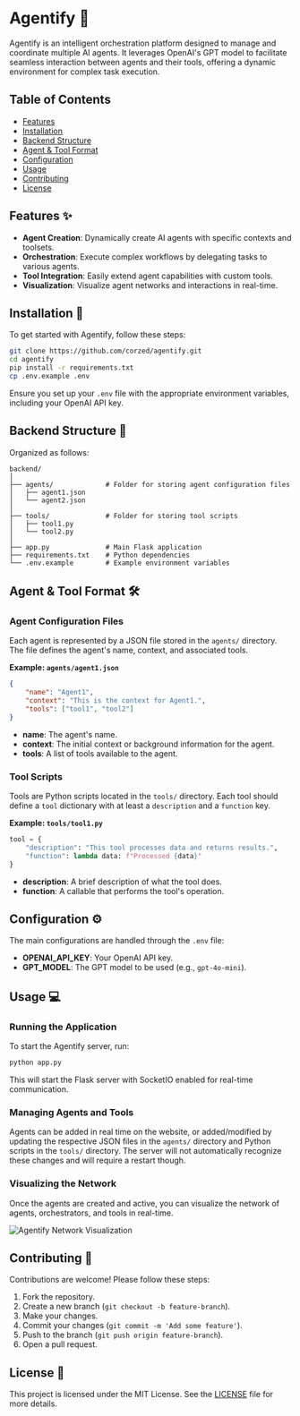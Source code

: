 # Agentify 🤖

Agentify is an intelligent orchestration platform designed to manage and coordinate multiple AI agents. It leverages OpenAI's GPT model to facilitate seamless interaction between agents and their tools, offering a dynamic environment for complex task execution.

## Table of Contents

- [Features](#features-)
- [Installation](#installation-)
- [Backend Structure](#backend-structure-)
- [Agent & Tool Format](#agent--tool-format-%EF%B8%8F)
- [Configuration](#configuration-%EF%B8%8F)
- [Usage](#usage-)
- [Contributing](#contributing-)
- [License](#license-)

## Features ✨

- **Agent Creation**: Dynamically create AI agents with specific contexts and toolsets.
- **Orchestration**: Execute complex workflows by delegating tasks to various agents.
- **Tool Integration**: Easily extend agent capabilities with custom tools.
- **Visualization**: Visualize agent networks and interactions in real-time.

## Installation 🚀

To get started with Agentify, follow these steps:

```bash
git clone https://github.com/corzed/agentify.git
cd agentify
pip install -r requirements.txt
cp .env.example .env
```

Ensure you set up your `.env` file with the appropriate environment variables, including your OpenAI API key.

## Backend Structure 📂

Organized as follows:

```
backend/
│
├── agents/             # Folder for storing agent configuration files
│   ├── agent1.json
│   └── agent2.json
│
├── tools/              # Folder for storing tool scripts
│   ├── tool1.py
│   └── tool2.py
│
├── app.py              # Main Flask application
├── requirements.txt    # Python dependencies
└── .env.example        # Example environment variables
```

## Agent & Tool Format 🛠️

### Agent Configuration Files

Each agent is represented by a JSON file stored in the `agents/` directory. The file defines the agent's name, context, and associated tools.

**Example: `agents/agent1.json`**
```json
{
    "name": "Agent1",
    "context": "This is the context for Agent1.",
    "tools": ["tool1", "tool2"]
}
```

- **name**: The agent's name.
- **context**: The initial context or background information for the agent.
- **tools**: A list of tools available to the agent.

### Tool Scripts

Tools are Python scripts located in the `tools/` directory. Each tool should define a `tool` dictionary with at least a `description` and a `function` key.

**Example: `tools/tool1.py`**
```python
tool = {
    "description": "This tool processes data and returns results.",
    "function": lambda data: f"Processed {data}"
}
```

- **description**: A brief description of what the tool does.
- **function**: A callable that performs the tool's operation.

## Configuration ⚙️

The main configurations are handled through the `.env` file:

- **OPENAI_API_KEY**: Your OpenAI API key.
- **GPT_MODEL**: The GPT model to be used (e.g., `gpt-4o-mini`).

## Usage 💻

### Running the Application

To start the Agentify server, run:

```bash
python app.py
```

This will start the Flask server with SocketIO enabled for real-time communication.

### Managing Agents and Tools

Agents can be added in real time on the website, or added/modified by updating the respective JSON files in the `agents/` directory and Python scripts in the `tools/` directory. The server will not automatically recognize these changes and will require a restart though.

### Visualizing the Network

Once the agents are created and active, you can visualize the network of agents, orchestrators, and tools in real-time.

![Agentify Network Visualization](https://i.postimg.cc/MGQHMdkL/image-2024-08-25-121255279.png)

## Contributing 🤝

Contributions are welcome! Please follow these steps:

1. Fork the repository.
2. Create a new branch (`git checkout -b feature-branch`).
3. Make your changes.
4. Commit your changes (`git commit -m 'Add some feature'`).
5. Push to the branch (`git push origin feature-branch`).
6. Open a pull request.

## License 📄

This project is licensed under the MIT License. See the [LICENSE](LICENSE) file for more details.
